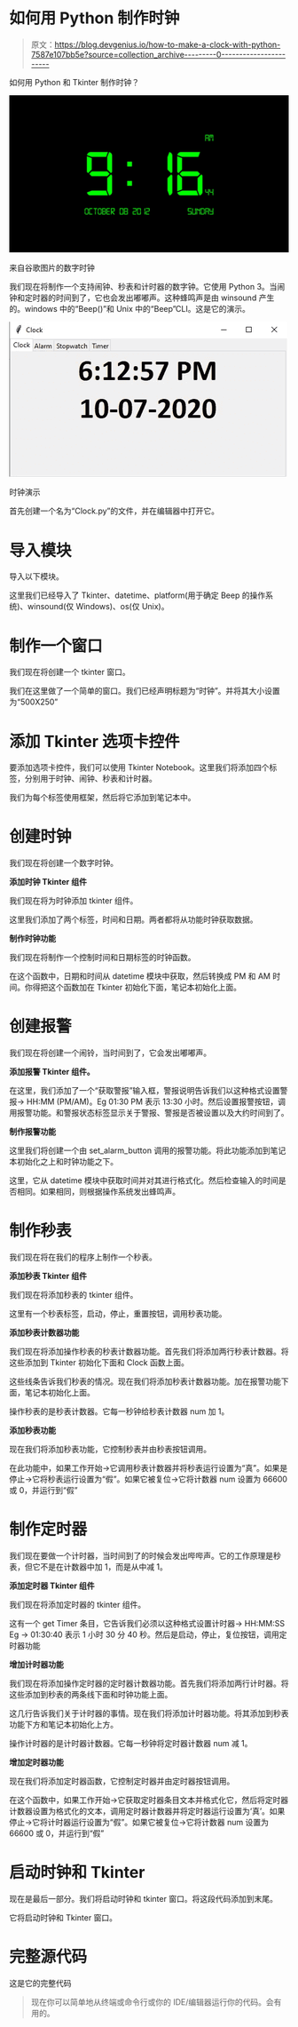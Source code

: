 # 如何用 Python 制作时钟

> 原文：<https://blog.devgenius.io/how-to-make-a-clock-with-python-7587e107bb5e?source=collection_archive---------0----------------------->

如何用 Python 和 Tkinter 制作时钟？

![](img/0e0d2d71ec05c7bb07bb4b44e24ac531.png)

来自谷歌图片的数字时钟

我们现在将制作一个支持闹钟、秒表和计时器的数字钟。它使用 Python 3。当闹钟和定时器的时间到了，它也会发出嘟嘟声。这种蜂鸣声是由 winsound 产生的。windows 中的“Beep()”和 Unix 中的“Beep”CLI。这是它的演示。

![](img/367bf1e69fd01b4932121ac47a3ae512.png)

时钟演示

首先创建一个名为“Clock.py”的文件，并在编辑器中打开它。

# **导入模块**

导入以下模块。

这里我们已经导入了 Tkinter、datetime、platform(用于确定 Beep 的操作系统)、winsound(仅 Windows)、os(仅 Unix)。

# **制作一个窗口**

我们现在将创建一个 tkinter 窗口。

我们在这里做了一个简单的窗口。我们已经声明标题为“时钟”。并将其大小设置为“500X250”

# **添加 Tkinter 选项卡控件**

要添加选项卡控件，我们可以使用 Tkinter Notebook。这里我们将添加四个标签，分别用于时钟、闹钟、秒表和计时器。

我们为每个标签使用框架，然后将它添加到笔记本中。

# **创建时钟**

我们现在将创建一个数字时钟。

**添加时钟 Tkinter 组件**

我们现在将为时钟添加 tkinter 组件。

这里我们添加了两个标签，时间和日期。两者都将从功能时钟获取数据。

**制作时钟功能**

我们现在将制作一个控制时间和日期标签的时钟函数。

在这个函数中，日期和时间从 datetime 模块中获取，然后转换成 PM 和 AM 时间。你得把这个函数加在 Tkinter 初始化下面，笔记本初始化上面。

# **创建报警**

我们现在将创建一个闹铃，当时间到了，它会发出嘟嘟声。

**添加报警 Tkinter 组件。**

在这里，我们添加了一个“获取警报”输入框，警报说明告诉我们以这种格式设置警报→ HH:MM (PM/AM)。Eg 01:30 PM 表示 13:30 小时。然后设置报警按钮，调用报警功能。和警报状态标签显示关于警报、警报是否被设置以及大约时间到了。

**制作报警功能**

这里我们将创建一个由 set_alarm_button 调用的报警功能。将此功能添加到笔记本初始化之上和时钟功能之下。

这里，它从 datetime 模块中获取时间并对其进行格式化。然后检查输入的时间是否相同。如果相同，则根据操作系统发出蜂鸣声。

# **制作秒表**

我们现在将在我们的程序上制作一个秒表。

**添加秒表 Tkinter 组件**

我们现在将添加秒表的 tkinter 组件。

这里有一个秒表标签，启动，停止，重置按钮，调用秒表功能。

**添加秒表计数器功能**

我们现在将添加操作秒表的秒表计数器功能。首先我们将添加两行秒表计数器。将这些添加到 Tkinter 初始化下面和 Clock 函数上面。

这些线条告诉我们秒表的情况。现在我们将添加秒表计数器功能。加在报警功能下面，笔记本初始化上面。

操作秒表的是秒表计数器。它每一秒钟给秒表计数器 num 加 1。

**添加秒表功能**

现在我们将添加秒表功能，它控制秒表并由秒表按钮调用。

在此功能中，如果工作开始→它调用秒表计数器并将秒表运行设置为“真”。如果是停止→它将秒表运行设置为“假”。如果它被复位→它将计数器 num 设置为 66600 或 0，并运行到“假”

# **制作定时器**

我们现在要做一个计时器，当时间到了的时候会发出哔哔声。它的工作原理是秒表，但它不是在计数器中加 1，而是从中减 1。

**添加定时器 Tkinter 组件**

我们现在将添加定时器的 tkinter 组件。

这有一个 get Timer 条目，它告诉我们必须以这种格式设置计时器→ HH:MM:SS Eg → 01:30:40 表示 1 小时 30 分 40 秒。然后是启动，停止，复位按钮，调用定时器功能

**增加计时器功能**

我们现在将添加操作定时器的定时器计数器功能。首先我们将添加两行计时器。将这些添加到秒表的两条线下面和时钟功能上面。

这几行告诉我们关于计时器的事情。现在我们将添加计时器功能。将其添加到秒表功能下方和笔记本初始化上方。

操作计时器的是计时器计数器。它每一秒钟将定时器计数器 num 减 1。

**增加定时器功能**

现在我们将添加定时器函数，它控制定时器并由定时器按钮调用。

在这个函数中，如果工作开始→它获取定时器条目文本并格式化它，然后将定时器计数器设置为格式化的文本，调用定时器计数器并将定时器运行设置为‘真’。如果停止→它将计时器运行设置为“假”。如果它被复位→它将计数器 num 设置为 66600 或 0，并运行到“假”

# **启动时钟和 Tkinter**

现在是最后一部分。我们将启动时钟和 tkinter 窗口。将这段代码添加到末尾。

它将启动时钟和 Tkinter 窗口。

# **完整源代码**

这是它的完整代码

> 现在你可以简单地从终端或命令行或你的 IDE/编辑器运行你的代码。会有用的。